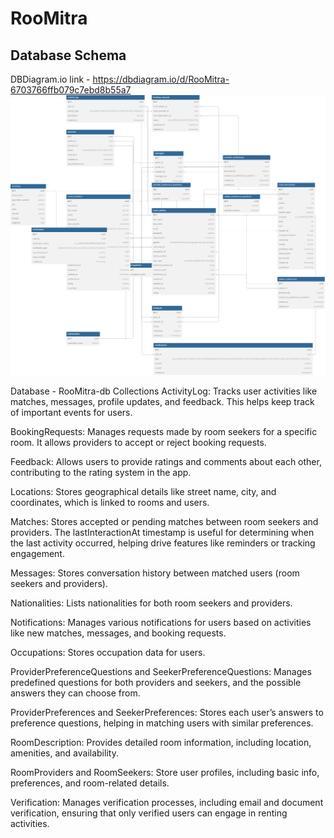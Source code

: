 # RooMitra
## Database Schema
DBDiagram.io link - https://dbdiagram.io/d/RooMitra-6703766ffb079c7ebd8b55a7
![RooMitra_Schema](RooMitra.svg)

Database - RooMitra-db
Collections
ActivityLog: Tracks user activities like matches, messages, profile updates, and feedback. This helps keep track of important events for users.

BookingRequests: Manages requests made by room seekers for a specific room. It allows providers to accept or reject booking requests.

Feedback: Allows users to provide ratings and comments about each other, contributing to the rating system in the app.

Locations: Stores geographical details like street name, city, and coordinates, which is linked to rooms and users.

Matches: Stores accepted or pending matches between room seekers and providers. The lastInteractionAt timestamp is useful for determining when the last activity occurred, helping drive features like reminders or tracking engagement.

Messages: Stores conversation history between matched users (room seekers and providers).

Nationalities: Lists nationalities for both room seekers and providers.

Notifications: Manages various notifications for users based on activities like new matches, messages, and booking requests.

Occupations: Stores occupation data for users.

ProviderPreferenceQuestions and SeekerPreferenceQuestions: Manages predefined questions for both providers and seekers, and the possible answers they can choose from.

ProviderPreferences and SeekerPreferences: Stores each user’s answers to preference questions, helping in matching users with similar preferences.

RoomDescription: Provides detailed room information, including location, amenities, and availability.

RoomProviders and RoomSeekers: Store user profiles, including basic info, preferences, and room-related details.

Verification: Manages verification processes, including email and document verification, ensuring that only verified users can engage in renting activities.
